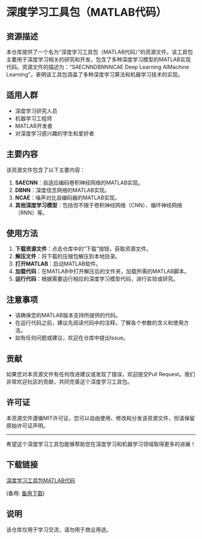 # 深度学习工具包（MATLAB代码）

## 资源描述

本仓库提供了一个名为“深度学习工具包（MATLAB代码）”的资源文件。该工具包主要用于深度学习相关的研究和开发，包含了多种深度学习模型的MATLAB实现代码。资源文件的描述为：“SAECNNDBNNNCAE Deep Learning AIMachine Learning”，表明该工具包涵盖了多种深度学习算法和机器学习技术的实现。

## 适用人群

- 深度学习研究人员
- 机器学习工程师
- MATLAB开发者
- 对深度学习感兴趣的学生和爱好者

## 主要内容

该资源文件包含了以下主要内容：

1. **SAECNN**：自适应编码卷积神经网络的MATLAB实现。
2. **DBNN**：深度信念网络的MATLAB实现。
3. **NCAE**：噪声对比自编码器的MATLAB实现。
4. **其他深度学习模型**：包括但不限于卷积神经网络（CNN）、循环神经网络（RNN）等。

## 使用方法

1. **下载资源文件**：点击仓库中的“下载”按钮，获取资源文件。
2. **解压文件**：将下载的压缩包解压到本地目录。
3. **打开MATLAB**：启动MATLAB软件。
4. **加载代码**：在MATLAB中打开解压后的文件夹，加载所需的MATLAB脚本。
5. **运行代码**：根据需要运行相应的深度学习模型代码，进行实验或研究。

## 注意事项

- 请确保您的MATLAB版本支持所提供的代码。
- 在运行代码之前，建议先阅读代码中的注释，了解各个参数的含义和使用方法。
- 如有任何问题或建议，欢迎在仓库中提出Issue。

## 贡献

如果您对本资源文件有任何改进建议或发现了错误，欢迎提交Pull Request。我们非常欢迎社区的贡献，共同完善这个深度学习工具包。

## 许可证

本资源文件遵循MIT许可证，您可以自由使用、修改和分发该资源文件，但请保留原始许可证声明。

---

希望这个深度学习工具包能够帮助您在深度学习和机器学习领域取得更多的进展！

## 下载链接
[深度学习工具包MATLAB代码](https://pan.quark.cn/s/9967c7879ec1) 

(备用: [备用下载](https://pan.baidu.com/s/1aQ0SB93rRWiyd1Ae8XXI_Q?pwd=1234))

## 说明

该仓库仅用于学习交流，请勿用于商业用途。
